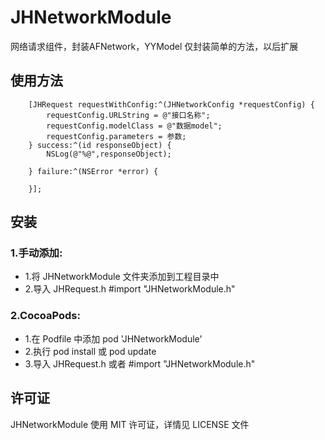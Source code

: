 # JHNetworkModule
网络请求组件，封装AFNetwork，YYModel
仅封装简单的方法，以后扩展
## 使用方法

```objc
    [JHRequest requestWithConfig:^(JHNetworkConfig *requestConfig) {
        requestConfig.URLString = @"接口名称";
        requestConfig.modelClass = @"数据model";
        requestConfig.parameters = 参数;
    } success:^(id responseObject) {
        NSLog(@"%@",responseObject);
        
    } failure:^(NSError *error) {
        
    }];
```
##  安装
### 1.手动添加:<br>
*   1.将 JHNetworkModule 文件夹添加到工程目录中<br>
*   2.导入 JHRequest.h   #import "JHNetworkModule.h"

### 2.CocoaPods:<br>
*   1.在 Podfile 中添加 pod 'JHNetworkModule'<br>
*   2.执行 pod install 或 pod update<br>
*   3.导入 JHRequest.h 或者 #import "JHNetworkModule.h"



##  许可证
JHNetworkModule 使用 MIT 许可证，详情见 LICENSE 文件
